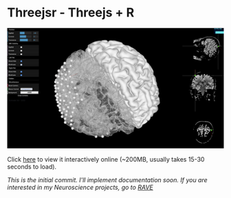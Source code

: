 # Threejsr - Threejs + R

![Threejsr in RAVE](https://raw.githubusercontent.com/dipterix/threejsr/master/inst/screenshot.png)

Click <a href='http://34.214.213.191/' target='_blank'>here</a> to view it interactively online (~200MB, usually takes 15-30 seconds to load).


*This is the initial commit. I'll implement documentation soon. If you are interested in my Neuroscience projects, go to [RAVE](https://github.com/beauchamplab/rave)*
